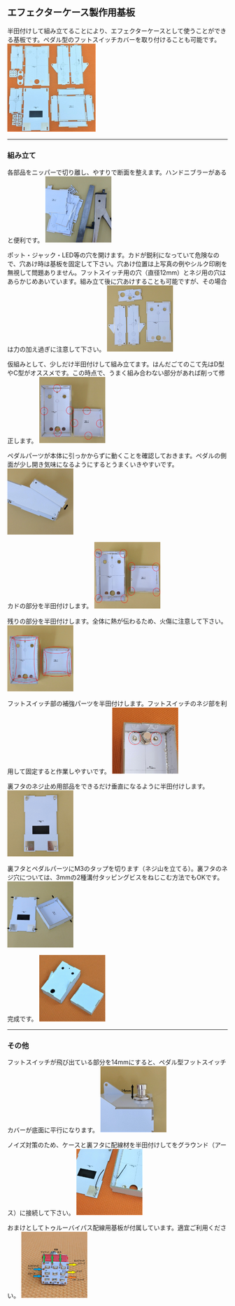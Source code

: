 ﻿## エフェクターケース製作用基板

半田付けして組み立てることにより、エフェクターケースとして使うことができる基板です。ペダル型のフットスイッチカバーを取り付けることも可能です。
<img src="img/001.jpg" width="40%">


---
### 組み立て
各部品をニッパーで切り離し、やすりで断面を整えます。ハンドニブラーがあると便利です。
<img src="img/002.jpg" width="30%">



ポット・ジャック・LED等の穴を開けます。カドが鋭利になっていて危険なので、穴あけ時は基板を固定して下さい。穴あけ位置は上写真の例やシルク印刷を無視して問題ありません。フットスイッチ用の穴（直径12mm）とネジ用の穴はあらかじめあいています。組み立て後に穴あけすることも可能ですが、その場合は力の加え過ぎに注意して下さい。
<img src="img/003.jpg" width="30%">



仮組みとして、少しだけ半田付けして組み立てます。はんだごてのこて先はD型やC型がオススメです。この時点で、うまく組み合わない部分があれば削って修正します。
<img src="img/004.jpg" width="30%">



ペダルパーツが本体に引っかからずに動くことを確認しておきます。ペダルの側面が少し開き気味になるようにするとうまくいきやすいです。
<img src="img/005.jpg" width="30%">



カドの部分を半田付けします。
<img src="img/006.jpg" width="30%">



残りの部分を半田付けします。全体に熱が伝わるため、火傷に注意して下さい。
<img src="img/007.jpg" width="30%">



フットスイッチ部の補強パーツを半田付けします。フットスイッチのネジ部を利用して固定すると作業しやすいです。
<img src="img/008.jpg" width="30%">



裏フタのネジ止め用部品をできるだけ垂直になるように半田付けします。
<img src="img/009.jpg" width="30%">



裏フタとペダルパーツにM3のタップを切ります（ネジ山を立てる）。裏フタのネジ穴については、3mmの2種溝付タッピングビスをねじこむ方法でもOKです。
<img src="img/010.jpg" width="30%">



完成です。
<img src="img/011.jpg" width="30%">

---
### その他
フットスイッチが飛び出ている部分を14mmにすると、ペダル型フットスイッチカバーが底面に平行になります。
<img src="img/012.jpg" width="30%">



ノイズ対策のため、ケースと裏フタに配線材を半田付けしてをグラウンド（アース）に接続して下さい。
<img src="img/013.jpg" width="30%">



おまけとしてトゥルーバイパス配線用基板が付属しています。適宜ご利用ください。
<img src="img/014.jpg" width="30%">
